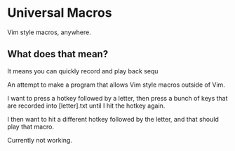 # Universal Macros
 Vim style macros, anywhere.

## What does that mean?
It means you can quickly record and play back sequ





An attempt to make a program that allows Vim style macros outside of Vim.

I want to press a hotkey followed by a letter, then press a bunch of keys that are recorded into [letter].txt until I hit the hotkey again.

I then want to hit a different hotkey followed by the letter, and that should play that macro.

Currently not working.
